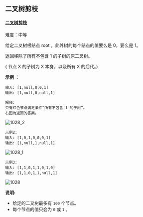 ## 二叉树剪枝

#### [二叉树剪枝](https://leetcode-cn.com/problems/binary-tree-pruning/)

难度：中等

给定二叉树根结点 root ，此外树的每个结点的值要么是 0，要么是 1。

返回移除了所有不包含 1 的子树的原二叉树。

( 节点 X 的子树为 X 本身，以及所有 X 的后代。)

**示例 ：**

```
输入: [1,null,0,0,1]
输出: [1,null,0,null,1]
 
解释: 
只有红色节点满足条件“所有不包含 1 的子树”。
右图为返回的答案。
```



![1028_2](https://s3-lc-upload.s3.amazonaws.com/uploads/2018/04/06/1028_2.png)

```
示例2:
输入: [1,0,1,0,0,0,1]
输出: [1,null,1,null,1]
```

![1028_1](https://s3-lc-upload.s3.amazonaws.com/uploads/2018/04/06/1028_1.png)

```
示例3:
输入: [1,1,0,1,1,0,1,0]
输出: [1,1,0,1,1,null,1]
```

![1028](https://s3-lc-upload.s3.amazonaws.com/uploads/2018/04/05/1028.png)

**说明:**

- 给定的二叉树最多有 `100` 个节点。
- 每个节点的值只会为 `0` 或 `1` 。